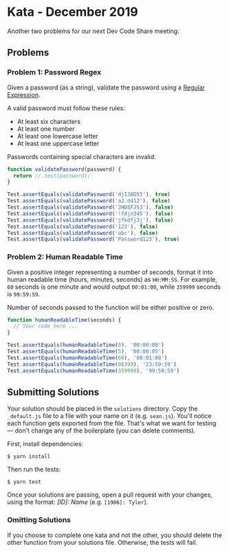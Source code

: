 # Kata - December 2019

Another two problems for our next Dev Code Share meeting:

## Problems

### Problem 1: Password Regex

Given a password (as a string), validate the password using a [Regular Expression](https://developer.mozilla.org/en-US/docs/Web/JavaScript/Guide/Regular_Expressions).

A valid password must follow these rules:

- At least six characters
- At least one number
- At least one lowercase letter
- At least one uppercase letter

Passwords containing special characters are invalid.

```js
function validatePassword(password) {
  return //.test(password);
}

Test.assertEquals(validatePassword('djI38D55'), true)
Test.assertEquals(validatePassword('a2.d412'), false)
Test.assertEquals(validatePassword('JHD5FJ53'), false)
Test.assertEquals(validatePassword('!fdjn345'), false)
Test.assertEquals(validatePassword('jfkdfj3j'), false)
Test.assertEquals(validatePassword('123'), false)
Test.assertEquals(validatePassword('abc'), false)
Test.assertEquals(validatePassword('Password123'), true)
```

### Problem 2: Human Readable Time

Given a positive integer representing a number of seconds, format it into human readable time (hours, minutes, seconds) as `HH:MM:SS`. For example, `60` seconds is one minute and would output `00:01:00`, while `359999` seconds is `99:59:59`.

Number of seconds passed to the function will be either positive or zero.

```js
function humanReadableTime(seconds) {
  // Your code here ...
}

Test.assertEquals(humanReadableTime(0), '00:00:00')
Test.assertEquals(humanReadableTime(5), '00:00:05')
Test.assertEquals(humanReadableTime(60), '00:01:00')
Test.assertEquals(humanReadableTime(86399), '23:59:59')
Test.assertEquals(humanReadableTime(359999), '99:59:59')
```

## Submitting Solutions

Your solution should be placed in the `solutions` directory. Copy the `_default.js` file to a file with your name on it (e.g. `sean.js`). You'll notice each function gets exported from the file. That's what we want for testing — don't change any of the boilerplate (you can delete comments).

First, install dependencies:

    $ yarn install

Then run the tests:

    $ yarn test

Once your solutions are passing, open a pull request with your changes, using the format: _[ID]: Name_ (e.g. `[1906]: Tyler`).

### Omitting Solutions

If you choose to complete one kata and not the other, you should delete the other function from your solutions file. Otherwise, the tests will fail.
